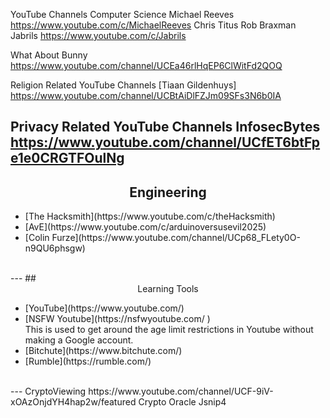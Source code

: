 YouTube Channels
Computer Science
Michael Reeves https://www.youtube.com/c/MichaelReeves
Chris Titus
Rob Braxman
Jabrils https://www.youtube.com/c/Jabrils

What About Bunny
https://www.youtube.com/channel/UCEa46rlHqEP6ClWitFd2QOQ

Religion Related YouTube Channels
[Tiaan Gildenhuys] https://www.youtube.com/channel/UCBtAiDlFZJm09SFs3N6b0IA

Privacy Related YouTube Channels
InfosecBytes https://www.youtube.com/channel/UCfET6btFpe1e0CRGTFOulNg
---
## <center>Engineering</center>
<ul>
  <li>[The Hacksmith](https://www.youtube.com/c/theHacksmith)</li>
  <li>[AvE](https://www.youtube.com/c/arduinoversusevil2025)</li>
  <li>[Colin Furze](https://www.youtube.com/channel/UCp68_FLety0O-n9QU6phsgw)</li>
</ul>
<br>
---
## <center>Learning Tools</center>
<ul>
  <li>[YouTube](https://www.youtube.com/)</li>
  <li>[NSFW Youtube](https://nsfwyoutube.com/ )</li> This is used to get around the age limit restrictions in Youtube without making a Google account.
  <li>[Bitchute](https://www.bitchute.com/)</li>
  <li>[Rumble](https://rumble.com/)</li>
</ul>
<br>
---
CryptoViewing https://www.youtube.com/channel/UCF-9iV-xOAzOnjdYH4hap2w/featured
Crypto Oracle
Jsnip4
